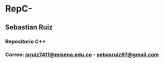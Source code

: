 # RepC-


## Sebastian Ruiz


### Repositorio C++


### Correo: jsruiz7411@misena.edu.co - sebasruiz97@gmail.com
